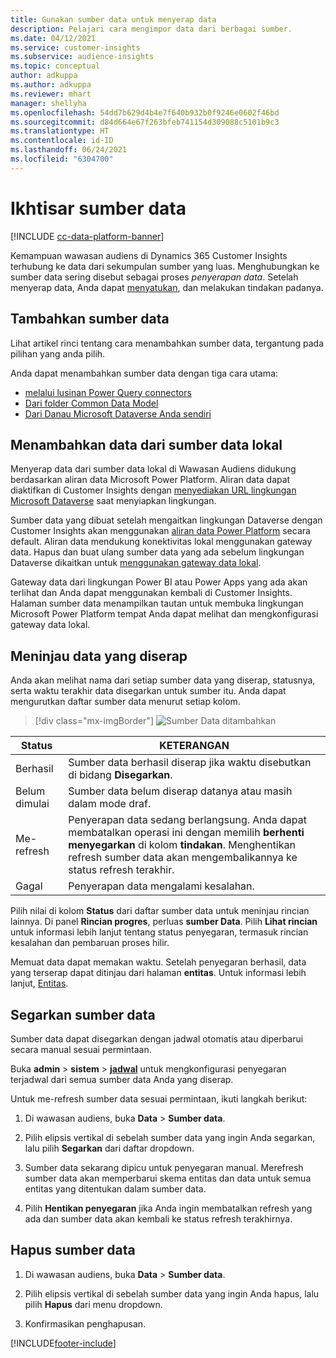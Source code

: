 ```yaml
---
title: Gunakan sumber data untuk menyerap data
description: Pelajari cara mengimpor data dari berbagai sumber.
ms.date: 04/12/2021
ms.service: customer-insights
ms.subservice: audience-insights
ms.topic: conceptual
author: adkuppa
ms.author: adkuppa
ms.reviewer: mhart
manager: shellyha
ms.openlocfilehash: 54dd7b629d4b4e7f640b932b0f9246e0602f46bd
ms.sourcegitcommit: d84d664e67f263bfeb741154d309088c5101b9c3
ms.translationtype: HT
ms.contentlocale: id-ID
ms.lasthandoff: 06/24/2021
ms.locfileid: "6304700"
---
```

# <a name="data-sources-overview"></a>Ikhtisar sumber data

[!INCLUDE [cc-data-platform-banner](../includes/cc-data-platform-banner.md)]

Kemampuan wawasan audiens di Dynamics 365 Customer Insights terhubung ke data dari sekumpulan sumber yang luas. Menghubungkan ke sumber data sering disebut sebagai proses *penyerapan data*. Setelah menyerap data, Anda dapat [menyatukan](data-unification.md), dan melakukan tindakan padanya.

## <a name="add-a-data-source"></a>Tambahkan sumber data

Lihat artikel rinci tentang cara menambahkan sumber data, tergantung pada pilihan yang anda pilih.

Anda dapat menambahkan sumber data dengan tiga cara utama:

- [melalui lusinan Power Query connectors](connect-power-query.md)
- [Dari folder Common Data Model](connect-common-data-model.md)
- [Dari Danau Microsoft Dataverse Anda sendiri](connect-common-data-service-lake.md)

## <a name="add-data-from-on-premises-data-sources"></a>Menambahkan data dari sumber data lokal

Menyerap data dari sumber data lokal di Wawasan Audiens didukung berdasarkan aliran data Microsoft Power Platform. Aliran data dapat diaktifkan di Customer Insights dengan [menyediakan URL lingkungan Microsoft Dataverse](manage-environments.md#create-an-environment-in-an-existing-organization) saat menyiapkan lingkungan.

Sumber data yang dibuat setelah mengaitkan lingkungan Dataverse dengan Customer Insights akan menggunakan [aliran data Power Platform](/power-query/dataflows/overview-dataflows-across-power-platform-dynamics-365) secara default. Aliran data mendukung konektivitas lokal menggunakan gateway data. Hapus dan buat ulang sumber data yang ada sebelum lingkungan Dataverse dikaitkan untuk [menggunakan gateway data lokal](/data-integration/gateway/service-gateway-app.md).

Gateway data dari lingkungan Power BI atau Power Apps yang ada akan terlihat dan Anda dapat menggunakan kembali di Customer Insights. Halaman sumber data menampilkan tautan untuk membuka lingkungan Microsoft Power Platform tempat Anda dapat melihat dan mengkonfigurasi gateway data lokal.

## <a name="review-ingested-data"></a>Meninjau data yang diserap

Anda akan melihat nama dari setiap sumber data yang diserap, statusnya, serta waktu terakhir data disegarkan untuk sumber itu. Anda dapat mengurutkan daftar sumber data menurut setiap kolom.

> [!div class="mx-imgBorder"]
> ![Sumber Data ditambahkan](media/configure-data-datasource-added.png "Sumber Data ditambahkan")

|Status  |KETERANGAN  |
|---------|---------|
|Berhasil   |Sumber data berhasil diserap jika waktu disebutkan di bidang **Disegarkan**.
|Belum dimulai   |Sumber data belum diserap datanya atau masih dalam mode draf.         |
|Me-refresh    |Penyerapan data sedang berlangsung. Anda dapat membatalkan operasi ini dengan memilih **berhenti menyegarkan** di kolom **tindakan**. Menghentikan refresh sumber data akan mengembalikannya ke status refresh terakhir.       |
|Gagal     |Penyerapan data mengalami kesalahan.         |

Pilih nilai di kolom **Status** dari daftar sumber data untuk meninjau rincian lainnya. Di panel **Rincian progres**, perluas **sumber Data**. Pilih **Lihat rincian** untuk informasi lebih lanjut tentang status penyegaran, termasuk rincian kesalahan dan pembaruan proses hilir.

Memuat data dapat memakan waktu. Setelah penyegaran berhasil, data yang terserap dapat ditinjau dari halaman **entitas**. Untuk informasi lebih lanjut, [Entitas](entities.md).

## <a name="refresh-a-data-source"></a>Segarkan sumber data

Sumber data dapat disegarkan dengan jadwal otomatis atau diperbarui secara manual sesuai permintaan. 

Buka **admin** > **sistem** > [**jadwal**](system.md#schedule-tab) untuk mengkonfigurasi penyegaran terjadwal dari semua sumber data Anda yang diserap.

Untuk me-refresh sumber data sesuai permintaan, ikuti langkah berikut:

1. Di wawasan audiens, buka **Data** > **Sumber data**.

2. Pilih elipsis vertikal di sebelah sumber data yang ingin Anda segarkan, lalu pilih **Segarkan** dari daftar dropdown.

3. Sumber data sekarang dipicu untuk penyegaran manual. Merefresh sumber data akan memperbarui skema entitas dan data untuk semua entitas yang ditentukan dalam sumber data.

4. Pilih **Hentikan penyegaran** jika Anda ingin membatalkan refresh yang ada dan sumber data akan kembali ke status refresh terakhirnya.

## <a name="delete-a-data-source"></a>Hapus sumber data

1. Di wawasan audiens, buka **Data** > **Sumber data**.

2. Pilih elipsis vertikal di sebelah sumber data yang ingin Anda hapus, lalu pilih **Hapus** dari menu dropdown.

3. Konfirmasikan penghapusan.


[!INCLUDE[footer-include](../includes/footer-banner.md)]
